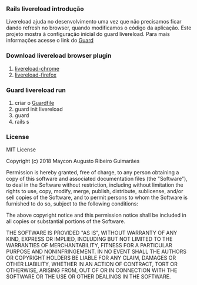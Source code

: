 ### Rails livereload introdução

Livereload ajuda no desenvolvimento uma vez que não precisamos ficar dando refresh no browser, quando modificamos o código da 
aplicação. Este projeto mostra à configuração inicial do guard livereload. Para mais informações acesse o link do
[Guard](https://guardgem.org/)

### Download livereload browser plugin

  1. [livereload-chrome](https://chrome.google.com/webstore/detail/livereload/jnihajbhpnppcggbcgedagnkighmdlei)
  2. [livereload-firefox](https://addons.mozilla.org/pt-BR/firefox/addon/livereload-web-extension/)


###  Guard livereload run

  1. criar o [Guardfile](https://github.com/mayribeiro/rails-livereload/blob/master/Guardfile) 
  2. guard init livereload
  3. guard
  4. rails s

### License

MIT License

Copyright (c) 2018 Maycon Augusto Ribeiro Guimarães

Permission is hereby granted, free of charge, to any person obtaining a copy
of this software and associated documentation files (the "Software"), to deal
in the Software without restriction, including without limitation the rights
to use, copy, modify, merge, publish, distribute, sublicense, and/or sell
copies of the Software, and to permit persons to whom the Software is
furnished to do so, subject to the following conditions:

The above copyright notice and this permission notice shall be included in all
copies or substantial portions of the Software.

THE SOFTWARE IS PROVIDED "AS IS", WITHOUT WARRANTY OF ANY KIND, EXPRESS OR
IMPLIED, INCLUDING BUT NOT LIMITED TO THE WARRANTIES OF MERCHANTABILITY,
FITNESS FOR A PARTICULAR PURPOSE AND NONINFRINGEMENT. IN NO EVENT SHALL THE
AUTHORS OR COPYRIGHT HOLDERS BE LIABLE FOR ANY CLAIM, DAMAGES OR OTHER
LIABILITY, WHETHER IN AN ACTION OF CONTRACT, TORT OR OTHERWISE, ARISING FROM,
OUT OF OR IN CONNECTION WITH THE SOFTWARE OR THE USE OR OTHER DEALINGS IN THE
SOFTWARE.
